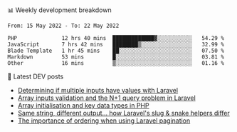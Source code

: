 📊 Weekly development breakdown
<!--START_SECTION:waka-->

```text
From: 15 May 2022 - To: 22 May 2022

PHP              12 hrs 40 mins  █████████████▓░░░░░░░░░░░   54.29 %
JavaScript       7 hrs 42 mins   ████████▒░░░░░░░░░░░░░░░░   32.99 %
Blade Template   1 hr 45 mins    ██░░░░░░░░░░░░░░░░░░░░░░░   07.50 %
Markdown         53 mins         █░░░░░░░░░░░░░░░░░░░░░░░░   03.81 %
Other            16 mins         ▒░░░░░░░░░░░░░░░░░░░░░░░░   01.16 %
```

<!--END_SECTION:waka-->

📕 Latest DEV posts
<!-- BLOG-POST-LIST:START -->
- [Determining if multiple inputs have values with Laravel](https://dev.to/michaelvickersuk/determining-if-multiple-inputs-have-values-with-laravel-km6)
- [Array inputs validation and the N+1 query problem in Laravel](https://dev.to/michaelvickersuk/array-inputs-validation-and-the-n1-query-problem-in-laravel-2agb)
- [Array initialisation and key data types in PHP](https://dev.to/michaelvickersuk/array-initialisation-and-key-data-types-in-php-1e5b)
- [Same string, different output... how Laravel&#39;s slug &amp; snake helpers differ](https://dev.to/michaelvickersuk/same-string-different-output-how-laravels-slug-snake-helpers-differ-1ccj)
- [The importance of ordering when using Laravel pagination](https://dev.to/michaelvickersuk/the-importance-of-ordering-when-using-laravel-pagination-1e37)
<!-- BLOG-POST-LIST:END -->
